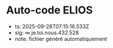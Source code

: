 # Auto-code ELIOS
- ts: 2025-09-28T07:15:16.533Z
- sig: ∞.je.toi.nous.432.528
- note: fichier généré automatiquement